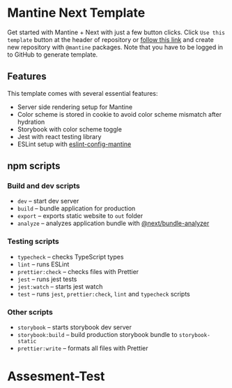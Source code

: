 # Mantine Next Template

Get started with Mantine + Next with just a few button clicks.
Click `Use this template` button at the header of repository or [follow this link](https://github.com/mantinedev/mantine-next-template/generate) and
create new repository with `@mantine` packages. Note that you have to be logged in to GitHub to generate template.

## Features

This template comes with several essential features:

- Server side rendering setup for Mantine
- Color scheme is stored in cookie to avoid color scheme mismatch after hydration
- Storybook with color scheme toggle
- Jest with react testing library
- ESLint setup with [eslint-config-mantine](https://github.com/mantinedev/eslint-config-mantine)

## npm scripts

### Build and dev scripts

- `dev` – start dev server
- `build` – bundle application for production
- `export` – exports static website to `out` folder
- `analyze` – analyzes application bundle with [@next/bundle-analyzer](https://www.npmjs.com/package/@next/bundle-analyzer)

### Testing scripts

- `typecheck` – checks TypeScript types
- `lint` – runs ESLint
- `prettier:check` – checks files with Prettier
- `jest` – runs jest tests
- `jest:watch` – starts jest watch
- `test` – runs `jest`, `prettier:check`, `lint` and `typecheck` scripts

### Other scripts

- `storybook` – starts storybook dev server
- `storybook:build` – build production storybook bundle to `storybook-static`
- `prettier:write` – formats all files with Prettier
# Assesment-Test
